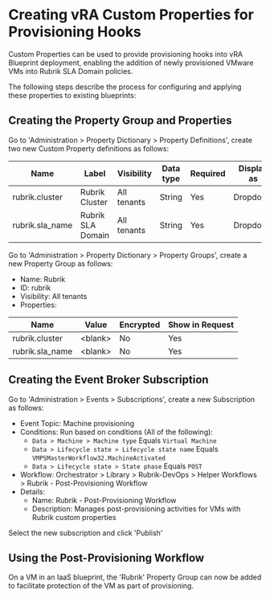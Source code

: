 # Creating vRA Custom Properties for Provisioning Hooks

Custom Properties can be used to provide provisioning hooks into vRA Blueprint deployment, enabling the addition of newly provisioned VMware VMs into Rubrik SLA Domain policies.

The following steps describe the process for configuring and applying these properties to existing blueprints:

## Creating the Property Group and Properties

Go to 'Administration > Property Dictionary > Property Definitions', create two new Custom Property definitions as follows:

Name | Label | Visibility | Data type | Required | Display as | Values | Script action | Input parameters
--- | --- | --- | --- | --- | --- | --- | --- | ---
rubrik.cluster | Rubrik Cluster | All tenants | String | Yes | Dropdown | External values | com.rubrik.devops.actions/rubrik_GetRestHosts | None
rubrik.sla_name | Rubrik SLA Domain | All tenants | String | Yes | Dropdown | External values | com.rubrik.devops.actions/rubrik_GetSlaList | rubrik_host/Yes/rubrik.cluster

Go to 'Administration > Property Dictionary > Property Groups', create a new Property Group as follows:

* Name: Rubrik
* ID: rubrik
* Visibility: All tenants
* Properties:

Name | Value | Encrypted | Show in Request
--- | --- | --- | ---
rubrik.cluster | \<blank\> | No | Yes
rubrik.sla_name | \<blank\> | No | Yes

## Creating the Event Broker Subscription

Go to 'Administration > Events > Subscriptions', create a new Subscription as follows:

* Event Topic: Machine provisioning
* Conditions: Run based on conditions (All of the following):
  * `Data > Machine > Machine type` Equals `Virtual Machine`
  * `Data > Lifecycle state > Lifecycle state name` Equals `VMPSMasterWorkflow32.MachineActivated`
  * `Data > Lifecycle state > State phase` Equals `POST`
* Workflow: Orchestrator > Library > Rubrik-DevOps > Helper Workflows > Rubrik - Post-Provisioning Workflow
* Details:
  * Name: Rubrik - Post-Provisioning Workflow
  * Description: Manages post-provisioning activities for VMs with Rubrik custom properties

Select the new subscription and click 'Publish'

## Using the Post-Provisioning Workflow

On a VM in an IaaS blueprint, the 'Rubrik' Property Group can now be added to facilitate protection of the VM as part of provisioning.
